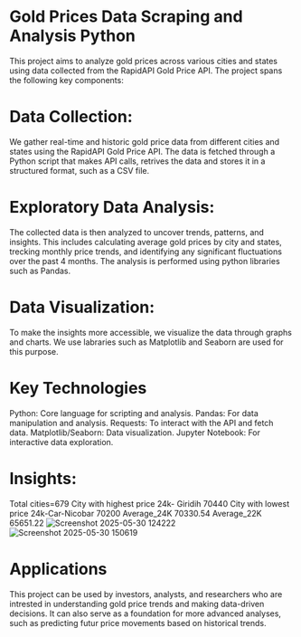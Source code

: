 # Gold Prices Data Scraping and Analysis Python

This project aims to analyze gold prices across various cities and states using data collected from the RapidAPI Gold Price API. The project spans the following key components:

# Data Collection:
We gather real-time and historic gold price data from different cities and states using the RapidAPI Gold Price API. The data is fetched through a Python script that makes API calls, retrives the data and stores it in a structured format, such as a CSV file.

# Exploratory Data Analysis:
The collected data is then analyzed to uncover trends, patterns, and insights. This includes calculating average gold prices by city and states, trecking monthly price trends, and identifying any significant fluctuations over the past 4 months. The analysis is performed using python libraries such as Pandas.

# Data Visualization:
To make the insights more accessible, we visualize the data through graphs and charts. We use labraries such as Matplotlib and Seaborn are used for this purpose.

# Key Technologies
Python: Core language for scripting and analysis.
Pandas: For data manipulation and analysis.
Requests: To interact with the API and fetch data.
Matplotlib/Seaborn: Data visualization.
Jupyter Notebook: For interactive data exploration.

# Insights:
Total cities=679
City with highest price 24k- Giridih 70440
City with lowest price 24k-Car-Nicobar 70200
Average_24K 70330.54
Average_22K 65651.22
![Screenshot 2025-05-30 124222](https://github.com/user-attachments/assets/6e585ede-7803-46d1-8eab-84c6160a1a86)
![Screenshot 2025-05-30 150619](https://github.com/user-attachments/assets/633cd43d-4265-44c2-9d09-d3264cc00fdd)


# Applications
This project can be used by investors, analysts, and researchers who are intrested in understanding gold price trends and making data-driven decisions. It can also serve as a foundation for more advanced analyses, such as predicting futur price movements based on historical trends.
